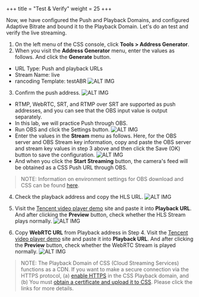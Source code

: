 +++
title = "Test & Verify"
weight = 25
+++

Now, we have configured the Push and Playback Domains, and configured Adaptive Bitrate and bound it to the Playback Domain.
Let's do an test and verify the live streaming.

1. On the left menu of the CSS console, click **Tools > Address Generator**.
2. When you visit the **Address Generator** menu, enter the values as follows. And click the **Generate** button.

* URL Type: Push and playback URLs
* Stream Name: live
* rancoding Template: testABR
     ![ALT IMG](/images/css-basic/6-1-test-addr-gen.png?width=60vw&classes=left)
3. Confirm the push address.
![ALT IMG](/images/css-basic/6-2-test-push-addr.png?width=60vw&classes=left)
* RTMP, WebRTC, SRT, and RTMP over SRT are supported as push addresses, and you can see that the OBS input value is output separately.
* In this lab, we will practice Push through OBS.
* Run OBS and click the Settings button.
![ALT IMG](/images/css-basic/6-4-test-push-obs-setting.png?width=10vw&classes=left)
* Enter the values in the **Stream** menu as follows. Here, for the OBS server and OBS Stream key information, copy and paste the OBS server and stream key values in step 3 above and then click the Save (OK) button to save the configuration.
![ALT IMG](/images/css-basic/6-4-test-push-obs-config.png?width=40vw&classes=left)
* And when you click the **Start Streaming** button, the camera's feed will be obtained as a CSS Push URL through OBS.

> NOTE: Information on environment settings for OBS download and CSS can be found [here](https://www.tencentcloud.com/document/product/267/31569?lang=en).

4. Check the playback address and copy the HLS URL.
![ALT IMG](/images/css-basic/6-3-test-play-addr.png?width=60vw&classes=left)

5. Visit the [Tencent video player demo](https://tcplayer.vcube.tencent.com/intl/index.html) site and paste it into **Playback URL**. And after clicking the **Preview** button, check whether the HLS Stream plays normally.
![ALT IMG](/images/css-basic/6-5-test-playback-hls.png)

6. Copy **WebRTC URL** from Playback address in Step 4. Visit the [Tencent video player demo](https://tcplayer.vcube.tencent.com/intl/index.html) site and paste it into **Playback URL**. And after clicking the **Preview** button, check whether the WebRTC Stream is played normally.
![ALT IMG](/images/css-basic/6-5-test-playback-webrtc.png)

> NOTE: The Playback Domain of CSS (Cloud Streaming Services) functions as a CDN. If you want to make a secure connection via the HTTPS protocol, (a) [enable HTTPS](https://www.tencentcloud.com/document/product/267/31066?lang=en) in the CSS Playback domain, and (b) You must [obtain a certificate and upload it to CSS](https://www.tencentcloud.com/document/product/267/41317?lang=en). Please click the links for more details.
